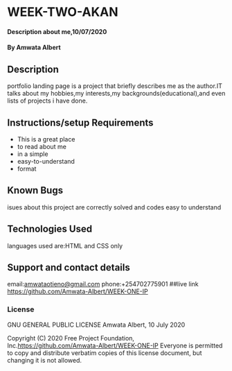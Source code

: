 # WEEK-TWO-AKAN
#### Description about me,10/07/2020
#### By **Amwata Albert**
## Description
portfolio landing page is a project that briefly describes me as the author.IT talks about my hobbies,my interests,my backgrounds(educational),and even lists
of projects i have done.
## Instructions/setup Requirements
* This is a great place
* to read about me
* in a simple
* easy-to-understand
* format
## Known Bugs
isues about this project are correctly solved and codes easy to understand
## Technologies Used
languages used are:HTML and CSS only
## Support and contact details
email:amwataotieno@gmail.com
phone:+254702775901
##live link
https://github.com/Amwata-Albert/WEEK-ONE-IP
### License

  GNU GENERAL PUBLIC LICENSE
                       Amwata Albert, 10 July 2020

 Copyright (C) 2020 Free Project Foundation, Inc.https://github.com/Amwata-Albert/WEEK-ONE-IP
 Everyone is permitted to copy and distribute verbatim copies
 of this license document, but changing it is not allowed.
